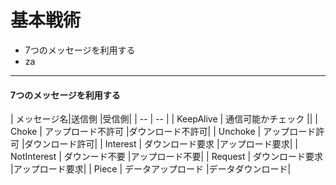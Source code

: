 # 基本戦術
* 7つのメッセージを利用する
* za

<hr>

#### 7つのメッセージを利用する

| メッセージ名|送信側 |受信側|
| -- | -- |
| KeepAlive | 通信可能かチェック ||
| Choke | アップロード不許可 |ダウンロード不許可|
| Unchoke | アップロード許可 |ダウンロード許可|
| Interest | ダウンロード要求 |アップロード要求|
| NotInterest | ダウンード不要 |アップロード不要|
| Request | ダウンロード要求 |アップロード要求|
| Piece | データアップロード |データダウンロード|


#### 




